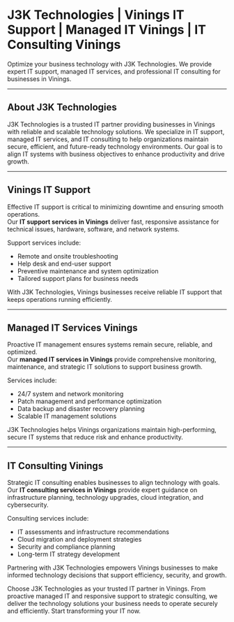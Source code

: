 # J3K Technologies | Vinings IT Support | Managed IT Vinings | IT Consulting Vinings

Optimize your business technology with J3K Technologies. We provide expert IT support, managed IT services, and professional IT consulting for businesses in Vinings.

---

## About J3K Technologies
J3K Technologies is a trusted IT partner providing businesses in Vinings with reliable and scalable technology solutions. We specialize in IT support, managed IT services, and IT consulting to help organizations maintain secure, efficient, and future-ready technology environments. Our goal is to align IT systems with business objectives to enhance productivity and drive growth.

---

## Vinings IT Support
Effective IT support is critical to minimizing downtime and ensuring smooth operations.  
Our **IT support services in Vinings** deliver fast, responsive assistance for technical issues, hardware, software, and network systems.  

Support services include:  
- Remote and onsite troubleshooting  
- Help desk and end-user support  
- Preventive maintenance and system optimization  
- Tailored support plans for business needs  

With J3K Technologies, Vinings businesses receive reliable IT support that keeps operations running efficiently.

---

## Managed IT Services Vinings
Proactive IT management ensures systems remain secure, reliable, and optimized.  
Our **managed IT services in Vinings** provide comprehensive monitoring, maintenance, and strategic IT solutions to support business growth.  

Services include:  
- 24/7 system and network monitoring  
- Patch management and performance optimization  
- Data backup and disaster recovery planning  
- Scalable IT management solutions  

J3K Technologies helps Vinings organizations maintain high-performing, secure IT systems that reduce risk and enhance productivity.

---

## IT Consulting Vinings
Strategic IT consulting enables businesses to align technology with goals.  
Our **IT consulting services in Vinings** provide expert guidance on infrastructure planning, technology upgrades, cloud integration, and cybersecurity.  

Consulting services include:  
- IT assessments and infrastructure recommendations  
- Cloud migration and deployment strategies  
- Security and compliance planning  
- Long-term IT strategy development  

Partnering with J3K Technologies empowers Vinings businesses to make informed technology decisions that support efficiency, security, and growth.

Choose J3K Technologies as your trusted IT partner in Vinings. From proactive managed IT and responsive support to strategic consulting, we deliver the technology solutions your business needs to operate securely and efficiently. Start transforming your IT now.
